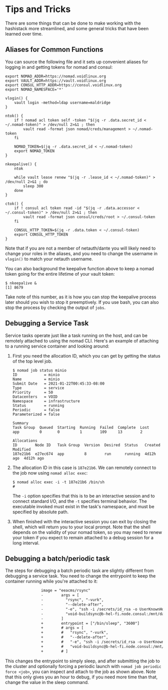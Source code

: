# Tips and Tricks

There are some things that can be done to make working with the
hashistack more streamlined, and some general tricks that have been
learned over time.

## Aliases for Common Functions

You can source the following file and it sets up convenient aliases
for logging in and getting tokens for nomad and consul:

```
export NOMAD_ADDR=https://nomad.voidlinux.org
export VAULT_ADDR=https://vault.voidlinux.org
export CONSUL_HTTP_ADDR=https://consul.voidlinux.org
export NOMAD_NAMESPACE='*'

vlogin() {
    vault login -method=ldap username=maldridge
}

ntok() {
    if ! nomad acl token self -token "$(jq -r .data.secret_id < ~/.nomad-token)" > /dev/null 2>&1 ; then
        vault read -format json nomad/creds/management > ~/.nomad-token
    fi

    NOMAD_TOKEN=$(jq -r .data.secret_id < ~/.nomad-token)
    export NOMAD_TOKEN
}

nkeepalive() {
    ntok

    while vault lease renew "$(jq -r .lease_id < ~/.nomad-token)" > /dev/null 2>&1 ; do
        sleep 300
    done
}

ctok() {
    if ! consul acl token read -id "$(jq -r .data.accessor < ~/.consul-token)" > /dev/null 2>&1 ; then
        vault read -format json consul/creds/root > ~/.consul-token
    fi

    CONSUL_HTTP_TOKEN=$(jq -r .data.token < ~/.consul-token)
    export CONSUL_HTTP_TOKEN
}
```

Note that if you are not a member of netauth/dante you will likely
need to change your roles in the aliases, and you need to change the
username in `vlogin()` to match your netauth username.

You can also background the keepalive function above to keep a nomad
token going for the entire lifetime of your vault token:

```
$ nkeepalive &
[1] 8679
```

Take note of this number, as it is how you can stop the keepalive
process later should you wish to stop it preemptively.  If you use
bash, you can also stop the process by checking the output of `jobs`.

## Debugging a Service Task

Service tasks operate just like a task running on the host, and can be
remotely attached to using the nomad CLI.  Here's an example of
attaching to a running service container and looking around:

  1. First you need the allocation ID, which you can get by getting
     the status of the top level job.

     ```
     $ nomad job status minio
     ID            = minio
     Name          = minio
     Submit Date   = 2021-01-22T00:45:33-08:00
     Type          = service
     Priority      = 50
     Datacenters   = VOID
     Namespace     = infrastructure
     Status        = running
     Periodic      = false
     Parameterized = false

     Summary
     Task Group  Queued  Starting  Running  Failed  Complete  Lost
     app         0       0         1        109     13        2

     Allocations
     ID        Node ID   Task Group  Version  Desired  Status   Created    Modified
     187e21b6  e27ec674  app         8        run      running  4d12h ago  4d12h ago
     ```

  2. The allocation ID in this case is `187e21b6`.  We can remotely
     connect to the job now using `nomad alloc exec`:

     ```
     $ nomad alloc exec -i -t 187e21b6 /bin/sh
     #
     ```

     The `-i` option specifies that this is to be an interactive
     session and to connect standard I/O, and the `-t` specifies
     terminal behavior.  The executable invoked must exist in the
     task's namespace, and must be specified by absolute path.

  3. When finished with the interactive session you can exit by
     closing the shell, which will return you to your local prompt.
     Note that the shell depends on the validity of your nomad token,
     so you may need to renew your token if you expect to remain
     attached to a debug session for a long interval.

## Debugging a batch/periodic task

The steps for debugging a batch periodic task are slightly different
from debugging a service task.  You need to change the entrypoint to
keep the container running while you're attached to it:

```diff
                image = "eeacms/rsync"
                -        args = [
                -          "rsync", "-vurk",
                -          "--delete-after",
                -          "-e", "ssh -i /secrets/id_rsa -o UserKnownHostsFile=/local/known_hosts",
                -          "void-buildsync@b-hel-fi.node.consul:/mnt/data/pkgs/", "/pkgs/"
                -        ]
                +        entrypoint = ["/bin/sleep", "3600"]
                +        # args = [
                +        #   "rsync", "-vurk",
                +        #   "--delete-after",
                +        #   "-e", "ssh -i /secrets/id_rsa -o UserKnownHostsFile=/local/known_hosts",
                +        #   "void-buildsync@b-hel-fi.node.consul:/mnt/data/pkgs/", "/pkgs/"
                +        # ]
```

This changes the entrypoint to simply sleep, and after submitting the
job to the cluster and optionally forcing a periodic launch with
`nomad job periodic force <job>`, you can inspect and attach to the
job as shown above.  Note that this only gives you an hour to debug,
if you need more time than that, change the value in the sleep
command.
